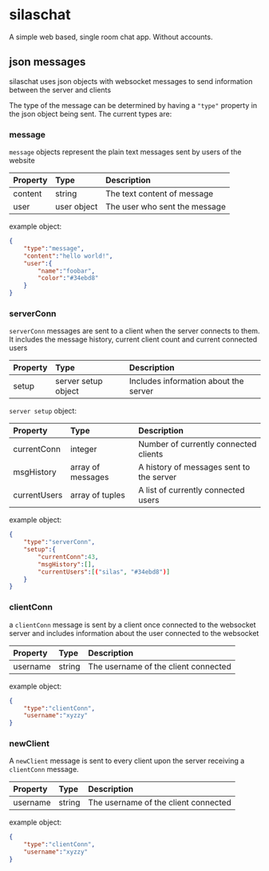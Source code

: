 # silaschat

A simple web based, single room chat app. Without accounts.  

## json messages  

silaschat uses json objects with websocket messages to send information between the server and clients  

The type of the message can be determined by having a `"type"` property in the json object being sent. The current types are:

### message

`message` objects represent the plain text messages sent by users of the website

| Property | Type        | Description                        |
| :------  | :--------   | :--------------------------------- |
| content  | string      | The text content of message        |
| user     | user object | The user who sent the message      |  

example object:  

```json
{
    "type":"message",
    "content":"hello world!",
    "user":{
        "name":"foobar",
        "color":"#34ebd8"
    }
}
```

### serverConn  

`serverConn` messages are sent to a client when the server connects to them. It includes the message history, current client count and current connected users  

| Property | Type                     | Description                           |
| :------  | :--------                | :---------------------------------    |
| setup    | server setup object      | Includes information about the server |  

`server setup` object:

| Property       | Type                | Description                              |
| :------        | :--------           | :---------------------------------       |
| currentConn    | integer             | Number of currently connected clients    |
| msgHistory     | array of messages   | A history of messages sent to the server |
| currentUsers   | array of tuples     | A list of currently connected users      |  

example object:  

```json
{
    "type":"serverConn",
    "setup":{
        "currentConn":43,
        "msgHistory":[],
        "currentUsers":[("silas", "#34ebd8")]
    }
}
```  

### clientConn  

a `clientConn` message is sent by a client once connected to the websocket server and includes information about the user connected to the websocket  

| Property | Type        | Description                          |
| :------  | :--------   | :---------------------------------   |
| username | string      | The username of the client connected |  

example object:  

```json
{
    "type":"clientConn",
    "username":"xyzzy"
}
```

### newClient  

A `newClient` message is sent to every client upon the server receiving a `clientConn` message.

| Property | Type        | Description                          |
| :------  | :--------   | :---------------------------------   |
| username | string      | The username of the client connected |  

example object:  

```json
{
    "type":"clientConn",
    "username":"xyzzy"
}
```
